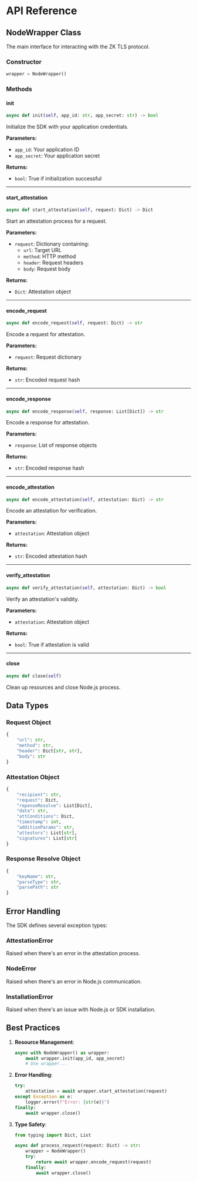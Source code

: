 # API Reference

## NodeWrapper Class

The main interface for interacting with the ZK TLS protocol.

### Constructor

```python
wrapper = NodeWrapper()
```

### Methods

#### init
```python
async def init(self, app_id: str, app_secret: str) -> bool
```
Initialize the SDK with your application credentials.

**Parameters:**
- `app_id`: Your application ID
- `app_secret`: Your application secret

**Returns:**
- `bool`: True if initialization successful

---

#### start_attestation
```python
async def start_attestation(self, request: Dict) -> Dict
```
Start an attestation process for a request.

**Parameters:**
- `request`: Dictionary containing:
  - `url`: Target URL
  - `method`: HTTP method
  - `header`: Request headers
  - `body`: Request body

**Returns:**
- `Dict`: Attestation object

---

#### encode_request
```python
async def encode_request(self, request: Dict) -> str
```
Encode a request for attestation.

**Parameters:**
- `request`: Request dictionary

**Returns:**
- `str`: Encoded request hash

---

#### encode_response
```python
async def encode_response(self, response: List[Dict]) -> str
```
Encode a response for attestation.

**Parameters:**
- `response`: List of response objects

**Returns:**
- `str`: Encoded response hash

---

#### encode_attestation
```python
async def encode_attestation(self, attestation: Dict) -> str
```
Encode an attestation for verification.

**Parameters:**
- `attestation`: Attestation object

**Returns:**
- `str`: Encoded attestation hash

---

#### verify_attestation
```python
async def verify_attestation(self, attestation: Dict) -> bool
```
Verify an attestation's validity.

**Parameters:**
- `attestation`: Attestation object

**Returns:**
- `bool`: True if attestation is valid

---

#### close
```python
async def close(self)
```
Clean up resources and close Node.js process.

## Data Types

### Request Object
```python
{
    "url": str,
    "method": str,
    "header": Dict[str, str],
    "body": str
}
```

### Attestation Object
```python
{
    "recipient": str,
    "request": Dict,
    "reponseResolve": List[Dict],
    "data": str,
    "attConditions": Dict,
    "timestamp": int,
    "additionParams": str,
    "attestors": List[str],
    "signatures": List[str]
}
```

### Response Resolve Object
```python
{
    "keyName": str,
    "parseType": str,
    "parsePath": str
}
```

## Error Handling

The SDK defines several exception types:

### AttestationError
Raised when there's an error in the attestation process.

### NodeError
Raised when there's an error in Node.js communication.

### InstallationError
Raised when there's an issue with Node.js or SDK installation.

## Best Practices

1. **Resource Management**:
   ```python
   async with NodeWrapper() as wrapper:
       await wrapper.init(app_id, app_secret)
       # Use wrapper...
   ```

2. **Error Handling**:
   ```python
   try:
       attestation = await wrapper.start_attestation(request)
   except Exception as e:
       logger.error(f"Error: {str(e)}")
   finally:
       await wrapper.close()
   ```

3. **Type Safety**:
   ```python
   from typing import Dict, List
   
   async def process_request(request: Dict) -> str:
       wrapper = NodeWrapper()
       try:
           return await wrapper.encode_request(request)
       finally:
           await wrapper.close()
   ```
